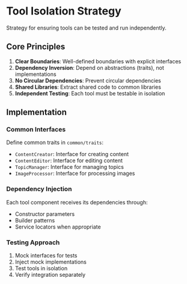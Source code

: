 # Tool Isolation Strategy

Strategy for ensuring tools can be tested and run independently.

## Core Principles

1. **Clear Boundaries**: Well-defined boundaries with explicit interfaces
2. **Dependency Inversion**: Depend on abstractions (traits), not implementations
3. **No Circular Dependencies**: Prevent circular dependencies
4. **Shared Libraries**: Extract shared code to common libraries
5. **Independent Testing**: Each tool must be testable in isolation

## Implementation

### Common Interfaces

Define common traits in `common/traits`:

- `ContentCreator`: Interface for creating content
- `ContentEditor`: Interface for editing content
- `TopicManager`: Interface for managing topics
- `ImageProcessor`: Interface for processing images

### Dependency Injection

Each tool component receives its dependencies through:

- Constructor parameters
- Builder patterns
- Service locators when appropriate

### Testing Approach

1. Mock interfaces for tests
2. Inject mock implementations
3. Test tools in isolation
4. Verify integration separately
